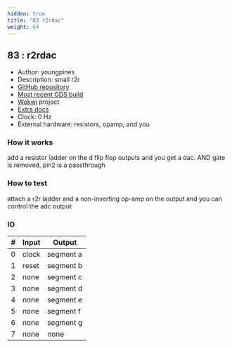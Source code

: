 ```yaml
---
hidden: true
title: "83 r2rdac"
weight: 84
---
```


## 83 : r2rdac

* Author: youngpines
* Description: small r2r
* [GitHub repository](https://github.com/youngpines/tt02-youngpines-submission)
* [Most recent GDS build](https://github.com/youngpines/tt02-youngpines-submission/actions/runs/3555030367)
* [Wokwi](https://wokwi.com/projects/341571228858843732) project
* [Extra docs]()
* Clock: 0 Hz
* External hardware: resistors, opamp, and you



### How it works

add a resistor ladder on the d flip flop outputs and you get a dac. AND gate is removed, pin2 is a passthrough

### How to test

attach a r2r ladder and a non-inverting op-amp on the output and you can control the adc output

### IO

| # | Input        | Output       |
|---|--------------|--------------|
| 0 | clock  | segment a |
| 1 | reset  | segment b |
| 2 | none  | segment c |
| 3 | none  | segment d |
| 4 | none  | segment e |
| 5 | none  | segment f |
| 6 | none  | segment g |
| 7 | none  | none |
